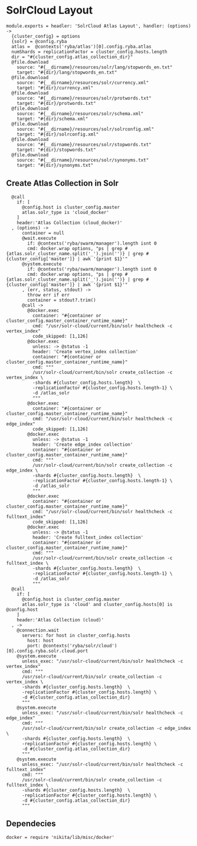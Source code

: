 
# SolrCloud Layout

    module.exports = headler: 'SolrCloud Atlas Layout', handler: (options) ->
      {cluster_config} = options
      {solr} = @config.ryba
      atlas =  @contexts('ryba/atlas')[0].config.ryba.atlas
      numShards = replicationFactor = cluster_config.hosts.length
      dir = "#{cluster_config.atlas_collection_dir}"
      @file.download
        source: "#{__dirname}/resources/solr/lang/stopwords_en.txt"
        target: "#{dir}/lang/stopwords_en.txt"
      @file.download
        source: "#{__dirname}/resources/solr/currency.xml"
        target: "#{dir}/currency.xml"
      @file.download
        source: "#{__dirname}/resources/solr/protwords.txt"
        target: "#{dir}/protwords.txt"
      @file.download
        source: "#{__dirname}/resources/solr/schema.xml"
        target: "#{dir}/schema.xml"
      @file.download
        source: "#{__dirname}/resources/solr/solrconfig.xml"
        target: "#{dir}/solrconfig.xml"
      @file.download
        source: "#{__dirname}/resources/solr/stopwords.txt"
        target: "#{dir}/stopwords.txt"
      @file.download
        source: "#{__dirname}/resources/solr/synonyms.txt"
        target: "#{dir}/synonyms.txt"

## Create Atlas Collection in Solr

      @call
        if: [
          @config.host is cluster_config.master
          atlas.solr_type is 'cloud_docker'
        ]
        header:'Atlas Collection (cloud_docker)'
      , (options) ->
          container = null
          @wait.execute
            if: @contexts('ryba/swarm/manager').length isnt 0
            cmd: docker.wrap options, "ps | grep #{atlas.solr_cluster_name.split('_').join('')} | grep #{cluster_config['master']} | awk '{print $1}'"
          @system.execute
            if: @contexts('ryba/swarm/manager').length isnt 0
            cmd: docker.wrap options, "ps | grep #{atlas.solr_cluster_name.split('_').join('')} | grep #{cluster_config['master']} | awk '{print $1}'"
          , (err, status, stdout) ->
            throw err if err
            container = stdout?.trim()
          @call ->
            @docker.exec
              container: "#{container or cluster_config.master_container_runtime_name}"
              cmd: "/usr/solr-cloud/current/bin/solr healthcheck -c vertex_index"
              code_skipped: [1,126]
            @docker.exec
              unless: -> @status -1
              header: 'Create vertex_index collection'
              container: "#{container or cluster_config.master_container_runtime_name}"
              cmd: """
              /usr/solr-cloud/current/bin/solr create_collection -c vertex_index \
              -shards #{cluster_config.hosts.length}  \
              -replicationFactor #{cluster_config.hosts.length-1} \
              -d /atlas_solr
              """
            @docker.exec
              container: "#{container or cluster_config.master_container_runtime_name}"
              cmd: "/usr/solr-cloud/current/bin/solr healthcheck -c edge_index"
              code_skipped: [1,126]
            @docker.exec
              unless: -> @status -1
              header: 'Create edge_index collection'
              container: "#{container or cluster_config.master_container_runtime_name}"
              cmd: """
              /usr/solr-cloud/current/bin/solr create_collection -c edge_index \
              -shards #{cluster_config.hosts.length}  \
              -replicationFactor #{cluster_config.hosts.length-1} \
              -d /atlas_solr
              """
            @docker.exec
              container: "#{container or cluster_config.master_container_runtime_name}"
              cmd: "/usr/solr-cloud/current/bin/solr healthcheck -c fulltext_index"
              code_skipped: [1,126]
            @docker.exec
              unless: -> @status -1
              header: 'Create fulltext_index collection'
              container: "#{container or cluster_config.master_container_runtime_name}"
              cmd: """
              /usr/solr-cloud/current/bin/solr create_collection -c fulltext_index \
              -shards #{cluster_config.hosts.length}  \
              -replicationFactor #{cluster_config.hosts.length-1} \
              -d /atlas_solr
              """
      @call
        if: [
          @config.host is cluster_config.master
          atlas.solr_type is 'cloud' and cluster_config.hosts[0] is @config.host
        ]
        header:'Atlas Collection (cloud)'
      , ->
        @connection.wait
          servers: for host in cluster_config.hosts
            host: host
            port: @contexts('ryba/solr/cloud')[0].config.ryba.solr.cloud.port
        @system.execute
          unless_exec: "/usr/solr-cloud/current/bin/solr healthcheck -c vertex_index"
          cmd: """
          /usr/solr-cloud/current/bin/solr create_collection -c vertex_index \
          -shards #{cluster_config.hosts.length}  \
          -replicationFactor #{cluster_config.hosts.length} \
          -d #{cluster_config.atlas_collection_dir}
          """
        @system.execute
          unless_exec: "/usr/solr-cloud/current/bin/solr healthcheck -c edge_index"
          cmd: """
          /usr/solr-cloud/current/bin/solr create_collection -c edge_index \
          -shards #{cluster_config.hosts.length}  \
          -replicationFactor #{cluster_config.hosts.length} \
          -d #{cluster_config.atlas_collection_dir}
          """
        @system.execute
          unless_exec: "/usr/solr-cloud/current/bin/solr healthcheck -c fulltext_index"
          cmd: """
          /usr/solr-cloud/current/bin/solr create_collection -c fulltext_index \
          -shards #{cluster_config.hosts.length}  \
          -replicationFactor #{cluster_config.hosts.length} \
          -d #{cluster_config.atlas_collection_dir}
          """

## Dependecies
    
    docker = require 'nikita/lib/misc/docker'
